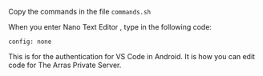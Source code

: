 Copy the commands in the file `commands.sh`

When you enter Nano Text Editor , type in the following code:

`config: none`

This is for the authentication for VS Code in Android.
It is how you can edit code for The Arras Private Server.
